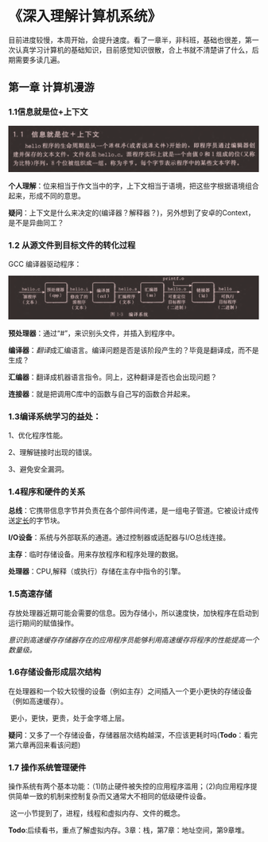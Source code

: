 # 					**《深入理解计算机系统》**

​	目前进度较慢，本周开始，会提升速度。看了一章半，非科班，基础也很差，第一次认真学习计算机的基础知识，目前感觉知识很散，合上书就不清楚讲了什么，后期需要多读几遍。

## 第一章 计算机漫游

### 1.1信息就是位+上下文

![](assets/1591531194402.png)

**个人理解**：位来相当于作文当中的字，上下文相当于语境，把这些字根据语境组合起来，形成不同的意思。

**疑问**：上下文是什么来决定的(编译器？解释器？)，另外想到了安卓的Context，是不是异曲同工？



### 1.2 从源文件到目标文件的转化过程

GCC 编译器驱动程序：

![](assets/1591535436479.png)

**预处理器**：通过“#”，来识别头文件，并插入到程序中。

**编译器**：*翻译*成汇编语言。编译问题是否是该阶段产生的？毕竟是翻译成，而不是生成？

**汇编器**：翻译成机器语言指令。同上，这种翻译是否也会出现问题？

**连接器**：就是把调用C库中的函数与自己写的函数合并起来。



### 1.3编译系统学习的益处：

1、优化程序性能。

2、理解链接时出现的错误。

3、避免安全漏洞。



### 1.4程序和硬件的关系

**总线**：它携带信息字节并负责在各个部件间传递，是一组电子管道。它被设计成传送<u>定长</u>的字节块。

**I/O设备**：系统与外部联系的通道。通过控制器或适配器与I/O总线连接。

**主存**：临时存储设备。用来存放程序和程序处理的数据。

**处理器**：CPU,解释（或执行）存储在主存中指令的引擎。



### **1.5高速存储**

​		存放处理器近期可能会需要的信息。因为存储小，所以速度快，加快程序在启动到运行期间的赋值操作。

*意识到高速缓存存储器存在的应用程序员能够利用高速缓存将程序的性能提高一个数量级。*



### 1.6存储设备形成层次结构

​		在处理器和一个较大较慢的设备（例如主存）之间插入一个更小更快的存储设备（例如高速缓存）。

​		更小，更快，更贵，处于金字塔上层。

**疑问**：又多了一个存储设备，存储器层次结构越深，不应该更耗时吗(**Todo**：看完第六章再回来看该问题)



### 1.7 操作系统管理硬件

​		操作系统有两个基本功能：（1)防止硬件被失控的应用程序滥用；（2)向应用程序提供简单一致的机制来控制复杂而又通常大不相同的低级硬件设备。

​		这一小节提到了，进程，线程和虚拟内存、文件的概念。

**Todo**:后续看书，重点了解虚拟内存。3章：栈，第7章：地址空间，第9章堆。